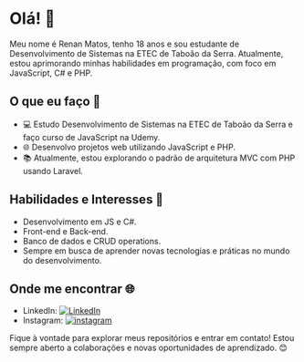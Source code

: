 # Olá! 👋

Meu nome é Renan Matos, tenho 18 anos e sou estudante de Desenvolvimento de Sistemas na ETEC de Taboão da Serra. Atualmente, estou aprimorando minhas habilidades em programação, com foco em JavaScript, C# e PHP.

## O que eu faço 🚀

- 💻 Estudo Desenvolvimento de Sistemas na ETEC de Taboão da Serra e faço curso de JavaScript na Udemy.
- 🌐 Desenvolvo projetos web utilizando JavaScript e PHP.
- 📚 Atualmente, estou explorando o padrão de arquitetura MVC com PHP usando Laravel.

## Habilidades e Interesses 🌟

- Desenvolvimento em JS e C#.
- Front-end e Back-end.
- Banco de dados e CRUD operations.
- Sempre em busca de aprender novas tecnologias e práticas no mundo do desenvolvimento.

## Onde me encontrar 🌐

- LinkedIn: [![LinkedIn](https://img.shields.io/badge/LinkedIn-0077B5?style=for-the-badge&logo=linkedin&logoColor=white)](https://br.linkedin.com/in/renan-matos-42361824b)
- Instagram: [![instagram](https://img.shields.io/badge/Instagram-E4405F?style=for-the-badge&logo=instagram&logoColor=white)](https://www.instagram.com/renan.mlz/)

Fique à vontade para explorar meus repositórios e entrar em contato! Estou sempre aberto a colaborações e novas oportunidades de aprendizado. 😊
